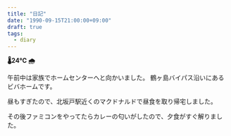```yaml
---
title: "日記"
date: "1990-09-15T21:00:00+09:00"
draft: true
tags:
  - diary
---
```


__🌡24℃ 🌧__

午前中は家族でホームセンターへと向かいました。
鶴ヶ島バイパス沿いにあるビバホームです。

昼もすぎたので、北坂戸駅近くのマクドナルドで昼食を取り帰宅しました。

その後ファミコンをやってたらカレーの匂いがしたので、夕食がすぐ解りました。

